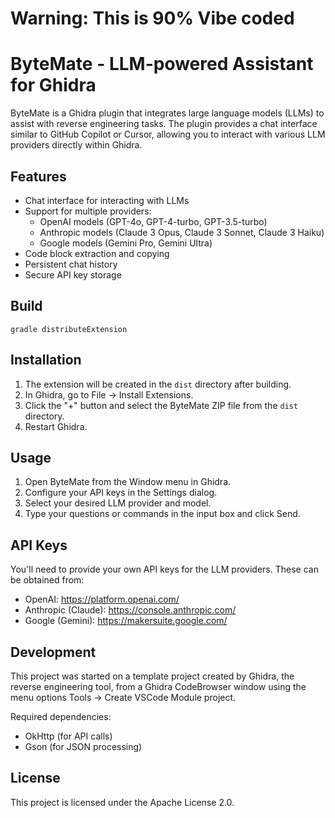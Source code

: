 # Warning: This is 90% Vibe coded

# ByteMate - LLM-powered Assistant for Ghidra

ByteMate is a Ghidra plugin that integrates large language models (LLMs) to assist with reverse engineering tasks. The plugin provides a chat interface similar to GitHub Copilot or Cursor, allowing you to interact with various LLM providers directly within Ghidra.

## Features

- Chat interface for interacting with LLMs
- Support for multiple providers:
  - OpenAI models (GPT-4o, GPT-4-turbo, GPT-3.5-turbo)
  - Anthropic models (Claude 3 Opus, Claude 3 Sonnet, Claude 3 Haiku)
  - Google models (Gemini Pro, Gemini Ultra)
- Code block extraction and copying
- Persistent chat history
- Secure API key storage

## Build
```
gradle distributeExtension
```

## Installation

1. The extension will be created in the `dist` directory after building.
2. In Ghidra, go to File → Install Extensions.
3. Click the "+" button and select the ByteMate ZIP file from the `dist` directory.
4. Restart Ghidra.

## Usage

1. Open ByteMate from the Window menu in Ghidra.
2. Configure your API keys in the Settings dialog.
3. Select your desired LLM provider and model.
4. Type your questions or commands in the input box and click Send.

## API Keys

You'll need to provide your own API keys for the LLM providers. These can be obtained from:

- OpenAI: https://platform.openai.com/
- Anthropic (Claude): https://console.anthropic.com/
- Google (Gemini): https://makersuite.google.com/

## Development

This project was started on a template project created by Ghidra, the reverse engineering tool, from a Ghidra CodeBrowser window using the menu options Tools -> Create VSCode Module project.

Required dependencies:
- OkHttp (for API calls)
- Gson (for JSON processing)

## License

This project is licensed under the Apache License 2.0.
